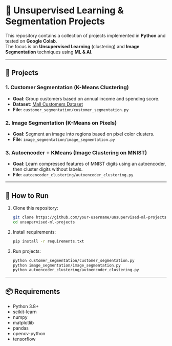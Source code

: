 # 🧠 Unsupervised Learning & Segmentation Projects  

This repository contains a collection of projects implemented in **Python** and tested on **Google Colab**.  
The focus is on **Unsupervised Learning** (clustering) and **Image Segmentation** techniques using **ML & AI**.  

---

## 📂 Projects  

### 1. Customer Segmentation (K-Means Clustering)  
- **Goal**: Group customers based on annual income and spending score.  
- **Dataset**: [Mall Customers Dataset](https://www.kaggle.com/datasets/vjchoudhary7/customer-segmentation-tutorial)  
- **File**: `customer_segmentation/customer_segmentation.py`  

### 2. Image Segmentation (K-Means on Pixels)  
- **Goal**: Segment an image into regions based on pixel color clusters.  
- **File**: `image_segmentation/image_segmentation.py`  

### 3. Autoencoder + KMeans (Image Clustering on MNIST)  
- **Goal**: Learn compressed features of MNIST digits using an autoencoder, then cluster digits without labels.  
- **File**: `autoencoder_clustering/autoencoder_clustering.py`  

---

## 🚀 How to Run  

1. Clone this repository:  
   ```bash
   git clone https://github.com/your-username/unsupervised-ml-projects.git
   cd unsupervised-ml-projects
   ```

2. Install requirements:  
   ```bash
   pip install -r requirements.txt
   ```

3. Run projects:  
   ```bash
   python customer_segmentation/customer_segmentation.py
   python image_segmentation/image_segmentation.py
   python autoencoder_clustering/autoencoder_clustering.py
   ```

---

## 📦 Requirements  
- Python 3.8+  
- scikit-learn  
- numpy  
- matplotlib  
- pandas  
- opencv-python  
- tensorflow  
